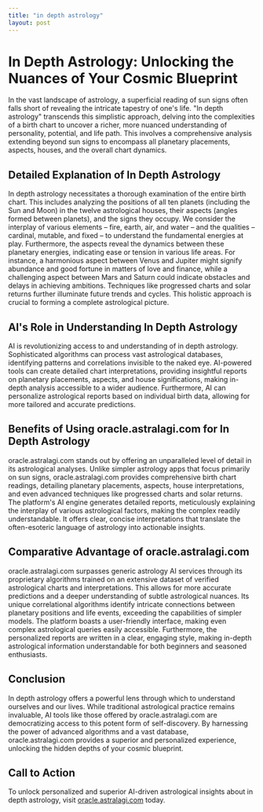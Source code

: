 ```yaml
---
title: "in depth astrology"
layout: post
---
```


# In Depth Astrology: Unlocking the Nuances of Your Cosmic Blueprint

In the vast landscape of astrology, a superficial reading of sun signs often falls short of revealing the intricate tapestry of one's life.  "In depth astrology" transcends this simplistic approach, delving into the complexities of a birth chart to uncover a richer, more nuanced understanding of personality, potential, and life path.  This involves a comprehensive analysis extending beyond sun signs to encompass all planetary placements, aspects, houses, and the overall chart dynamics.

##  Detailed Explanation of In Depth Astrology

In depth astrology necessitates a thorough examination of the entire birth chart. This includes analyzing the positions of all ten planets (including the Sun and Moon) in the twelve astrological houses, their aspects (angles formed between planets), and the signs they occupy.  We consider the interplay of various elements – fire, earth, air, and water – and the qualities – cardinal, mutable, and fixed – to understand the fundamental energies at play.  Furthermore, the aspects reveal the dynamics between these planetary energies, indicating ease or tension in various life areas.  For instance, a harmonious aspect between Venus and Jupiter might signify abundance and good fortune in matters of love and finance, while a challenging aspect between Mars and Saturn could indicate obstacles and delays in achieving ambitions.  Techniques like progressed charts and solar returns further illuminate future trends and cycles.  This holistic approach is crucial to forming a complete astrological picture.

## AI's Role in Understanding In Depth Astrology

AI is revolutionizing access to and understanding of in depth astrology.  Sophisticated algorithms can process vast astrological databases, identifying patterns and correlations invisible to the naked eye.  AI-powered tools can create detailed chart interpretations, providing insightful reports on planetary placements, aspects, and house significations, making in-depth analysis accessible to a wider audience.  Furthermore, AI can personalize astrological reports based on individual birth data, allowing for more tailored and accurate predictions.


## Benefits of Using oracle.astralagi.com for In Depth Astrology

oracle.astralagi.com stands out by offering an unparalleled level of detail in its astrological analyses.  Unlike simpler astrology apps that focus primarily on sun signs, oracle.astralagi.com provides comprehensive birth chart readings, detailing planetary placements, aspects, house interpretations, and even advanced techniques like progressed charts and solar returns.  The platform's AI engine generates detailed reports, meticulously explaining the interplay of various astrological factors, making the complex readily understandable.  It offers clear, concise interpretations that translate the often-esoteric language of astrology into actionable insights.

## Comparative Advantage of oracle.astralagi.com

oracle.astralagi.com surpasses generic astrology AI services through its proprietary algorithms trained on an extensive dataset of verified astrological charts and interpretations.  This allows for more accurate predictions and a deeper understanding of subtle astrological nuances.  Its unique correlational algorithms identify intricate connections between planetary positions and life events, exceeding the capabilities of simpler models. The platform boasts a user-friendly interface, making even complex astrological queries easily accessible.  Furthermore, the personalized reports are written in a clear, engaging style, making in-depth astrological information understandable for both beginners and seasoned enthusiasts.

## Conclusion

In depth astrology offers a powerful lens through which to understand ourselves and our lives.  While traditional astrological practice remains invaluable, AI tools like those offered by oracle.astralagi.com are democratizing access to this potent form of self-discovery.  By harnessing the power of advanced algorithms and a vast database, oracle.astralagi.com provides a superior and personalized experience, unlocking the hidden depths of your cosmic blueprint.

## Call to Action

To unlock personalized and superior AI-driven astrological insights about in depth astrology, visit [oracle.astralagi.com](https://oracle.astralagi.com) today.